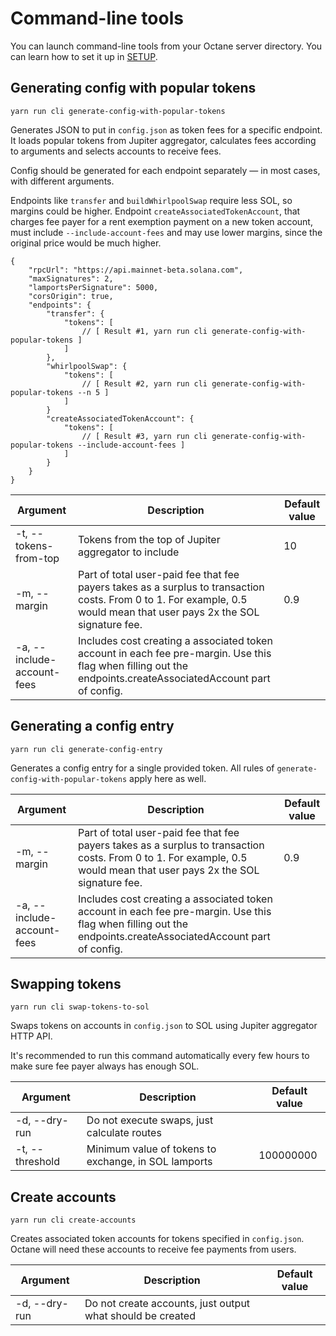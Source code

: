 # Command-line tools

You can launch command-line tools from your Octane server directory. You can learn how to set it up in [SETUP](SETUP.md).

## Generating config with popular tokens

`yarn run cli generate-config-with-popular-tokens `

Generates JSON to put in `config.json` as token fees for a specific endpoint. It loads popular tokens from Jupiter aggregator, calculates fees according to arguments and selects accounts to receive fees.

Config should be generated for each endpoint separately — in most cases, with different arguments.

Endpoints like `transfer` and `buildWhirlpoolSwap` require less SOL, so margins could be higher. Endpoint `createAssociatedTokenAccount`, that charges fee payer for a rent exemption payment on a new token account, must include `--include-account-fees` and may use lower margins, since the original price would be much higher.

```
{
    "rpcUrl": "https://api.mainnet-beta.solana.com",
    "maxSignatures": 2,
    "lamportsPerSignature": 5000,
    "corsOrigin": true,
    "endpoints": {
        "transfer": {
            "tokens": [
                // [ Result #1, yarn run cli generate-config-with-popular-tokens ]
            ]
        },
        "whirlpoolSwap": {
            "tokens": [
                // [ Result #2, yarn run cli generate-config-with-popular-tokens --n 5 ]
            ]
        }
        "createAssociatedTokenAccount": {
            "tokens": [
                // [ Result #3, yarn run cli generate-config-with-popular-tokens --include-account-fees ]
            ]
        }
    }
}
````


| Argument                       | Description                                                                                                                                                            | Default value |
|--------------------------------|------------------------------------------------------------------------------------------------------------------------------------------------------------------------|---------------|
| -t, --tokens-from-top <number> | Tokens from the top of Jupiter aggregator to include                                                                                                                   | 10            |
| -m, --margin <number>          | Part of total user-paid fee that fee payers takes as a surplus to transaction costs. From 0 to 1. For example, 0.5 would mean that user pays 2x the SOL signature fee. | 0.9           |
| -a, --include-account-fees     | Includes cost creating a associated token account in each fee pre-margin. Use this flag when filling out the endpoints.createAssociatedAccount part of config.         |               |

## Generating a config entry

`yarn run cli generate-config-entry`

Generates a config entry for a single provided token. All rules of `generate-config-with-popular-tokens` apply here as well.

| Argument                       | Description                                                                                                                                                            | Default value |
|--------------------------------|------------------------------------------------------------------------------------------------------------------------------------------------------------------------|---------------|
| -m, --margin <number>          | Part of total user-paid fee that fee payers takes as a surplus to transaction costs. From 0 to 1. For example, 0.5 would mean that user pays 2x the SOL signature fee. | 0.9           |
| -a, --include-account-fees     | Includes cost creating a associated token account in each fee pre-margin. Use this flag when filling out the endpoints.createAssociatedAccount part of config.         |               |


## Swapping tokens

`yarn run cli swap-tokens-to-sol`

Swaps tokens on accounts in `config.json` to SOL using Jupiter aggregator HTTP API.

It's recommended to run this command automatically every few hours to make sure fee payer always has enough SOL.

| Argument                 | Description                                          | Default value |
|--------------------------|------------------------------------------------------|---------------|
| -d, --dry-run            | Do not execute swaps, just calculate routes          |               |
| -t, --threshold <number> | Minimum value of tokens to exchange, in SOL lamports | 100000000     |



## Create accounts

`yarn run cli create-accounts`

Creates associated token accounts for tokens specified in `config.json`. Octane will need these accounts to receive fee payments
from users.

| Argument                 | Description                                                | Default value |
|--------------------------|------------------------------------------------------------|---------------|
| -d, --dry-run            | Do not create accounts, just output what should be created |               |


